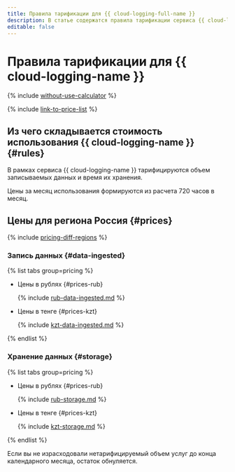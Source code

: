 ```yaml
---
title: Правила тарификации для {{ cloud-logging-full-name }}
description: В статье содержатся правила тарификации сервиса {{ cloud-logging-name }}.
editable: false
---
```


# Правила тарификации для {{ cloud-logging-name }}

{% include [without-use-calculator](../_includes/pricing/without-use-calculator.md) %}

{% include [link-to-price-list](../_includes/pricing/link-to-price-list.md) %}

## Из чего складывается стоимость использования {{ cloud-logging-name }} {#rules}

В рамках сервиса {{ cloud-logging-name }} тарифицируются объем записываемых данных и время их хранения.

Цены за месяц использования формируются из расчета 720 часов в месяц.


## Цены для региона Россия {#prices}



{% include [pricing-diff-regions](../_includes/pricing-diff-regions.md) %}


### Запись данных {#data-ingested}


{% list tabs group=pricing %}

- Цены в рублях {#prices-rub}

  {% include [rub-data-ingested.md](../_pricing/logging/rub-data-ingested.md) %}

- Цены в тенге {#prices-kzt}

  {% include [kzt-data-ingested.md](../_pricing/logging/kzt-data-ingested.md) %}

{% endlist %}




### Хранение данных {#storage}


{% list tabs group=pricing %}

- Цены в рублях {#prices-rub}

  {% include [rub-storage.md](../_pricing/logging/rub-storage.md) %}

- Цены в тенге {#prices-kzt}

  {% include [kzt-storage.md](../_pricing/logging/kzt-storage.md) %}

{% endlist %}




Если вы не израсходовали нетарифицируемый объем услуг до конца календарного месяца, остаток обнуляется.
